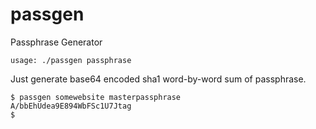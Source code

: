 # passgen
Passphrase Generator

	usage: ./passgen passphrase

Just generate base64 encoded sha1 word-by-word sum of passphrase.

	$ passgen somewebsite masterpassphrase
	A/bbEhUdea9E894WbFSc1U7Jtag
	$
